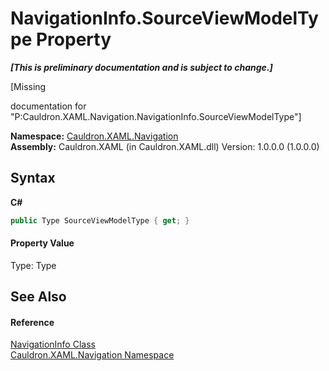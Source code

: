 # NavigationInfo.SourceViewModelType Property 
 _**\[This is preliminary documentation and is subject to change.\]**_

\[Missing <summary> documentation for "P:Cauldron.XAML.Navigation.NavigationInfo.SourceViewModelType"\]

**Namespace:**&nbsp;<a href="N_Cauldron_XAML_Navigation">Cauldron.XAML.Navigation</a><br />**Assembly:**&nbsp;Cauldron.XAML (in Cauldron.XAML.dll) Version: 1.0.0.0 (1.0.0.0)

## Syntax

**C#**<br />
``` C#
public Type SourceViewModelType { get; }
```


#### Property Value
Type: Type

## See Also


#### Reference
<a href="T_Cauldron_XAML_Navigation_NavigationInfo">NavigationInfo Class</a><br /><a href="N_Cauldron_XAML_Navigation">Cauldron.XAML.Navigation Namespace</a><br />